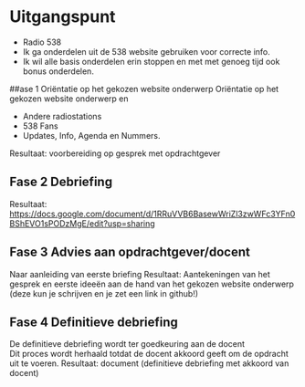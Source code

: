 # Uitgangspunt
* Radio 538
* Ik ga onderdelen uit de 538 website gebruiken voor correcte info.
* Ik wil alle basis onderdelen erin stoppen en met met genoeg tijd ook bonus onderdelen.

##ase 1 Oriëntatie op het gekozen website onderwerp
Oriëntatie op het gekozen website onderwerp en
* Andere radiostations
* 538 Fans
* Updates, Info, Agenda en Nummers.

Resultaat: voorbereiding op gesprek met opdrachtgever

## Fase 2 Debriefing
Resultaat: <https://docs.google.com/document/d/1RRuVVB6BasewWriZl3zwWFc3YFn0BShEVO1sPODzMgE/edit?usp=sharing>

## Fase 3 Advies aan opdrachtgever/docent
Naar aanleiding van eerste briefing
Resultaat:
Aantekeningen van het gesprek en eerste ideeën aan de hand van het  gekozen website onderwerp (deze kun je schrijven en je zet een link in github!)

## Fase 4 Definitieve debriefing
De definitieve debriefing wordt ter goedkeuring aan de docent  
Dit proces wordt herhaald totdat de docent akkoord geeft om de opdracht uit te voeren.
Resultaat: document (definitieve debriefing met akkoord van docent)
